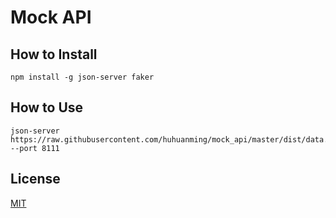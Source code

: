 # Mock API

## How to Install

```shell
npm install -g json-server faker
```

## How to Use

```shell
json-server https://raw.githubusercontent.com/huhuanming/mock_api/master/dist/data.json  --port 8111
```

## License

[MIT](https://github.com/huhuanming/mock_api/blob/master/LICENSE)
